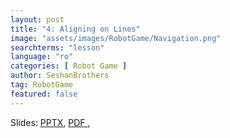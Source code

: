 ```yaml
---
layout: post
title: "4: Aligning on Lines"
image: "assets/images/RobotGame/Navigation.png"
searchterms: "lesson"
language: "ro"
categories: [ Robot Game ]
author: SeshanBrothers
tag: RobotGame
featured: false
---
```




Slides:
<a href="/translations/ro/RobotGame/AligningOnLines (rom).pptx">PPTX</a>,
<a href="/translations/ro/RobotGame/AligningOnLines (rom).pdf">PDF </a>,
